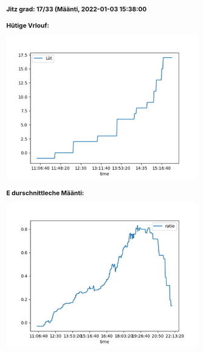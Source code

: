 ### Jitz grad: 17/33 (Määnti, 2022-01-03 15:38:00

### Hütige Vrlouf:
![Graph](Today.png)

### E durschnittleche Määnti:
![Graph](Määnti.png)